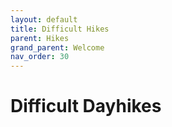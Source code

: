 ```yaml
---
layout: default
title: Difficult Hikes
parent: Hikes
grand_parent: Welcome
nav_order: 30
---
```

# Difficult Dayhikes